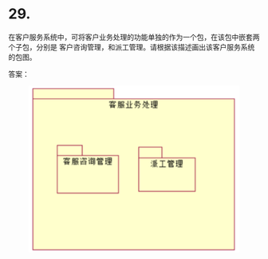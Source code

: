 # 29.

在客户服务系统中，可将客户业务处理的功能单独的作为一个包，在该包中嵌套两个子包，分别是 客户咨询管理，和派工管理。请根据该描述画出该客户服务系统的包图。



答案：

<figure><img src="../.gitbook/assets/image (38).png" alt=""><figcaption></figcaption></figure>

